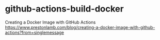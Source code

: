 # github-actions-build-docker
Creating a Docker Image with GitHub Actions
https://www.prestonlamb.com/blog/creating-a-docker-image-with-github-actions?from=singlemessage
